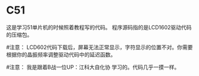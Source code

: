 # C51
这是学习51单片机的时候照着教程写的代码。
程序源码指的是LCD1602驱动代码的压缩包。

#注意：
LCD602代码下载后，屏幕无法正常显示，字符显示的位置不对。你需要根据你的晶振频率调整驱动代码中的延迟函数。

#注意：
我是跟着B战一位UP：江科大自化协 学习的。代码几乎一摸一样。
